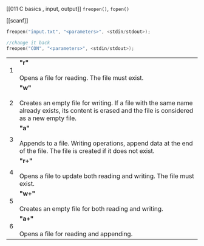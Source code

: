 [[011 C basics , input, output]]
`freopen()`, `fopen()`

[[scanf]]

```c
freopen("input.txt", "<parameters>", <stdin/stdout>);

//change it back
freopen("CON", "<parameters>", <stdin/stdout>);
```

|   |   |
|---|---|
|1|**"r"**<br><br>Opens a file for reading. The file must exist.|
|2|**"w"**<br><br>Creates an empty file for writing. If a file with the same name already exists, its content is erased and the file is considered as a new empty file.|
|3|**"a"**<br><br>Appends to a file. Writing operations, append data at the end of the file. The file is created if it does not exist.|
|4|**"r+"**<br><br>Opens a file to update both reading and writing. The file must exist.|
|5|**"w+"**<br><br>Creates an empty file for both reading and writing.|
|6|**"a+"**<br><br>Opens a file for reading and appending.|

